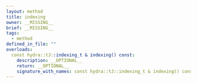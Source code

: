 ```yaml
---
layout: method
title: indexing
owner: __MISSING__
brief: __MISSING__
tags:
  - method
defined_in_file: ""
overloads:
  const hydra::tJ::indexing_t & indexing() const:
    description: __OPTIONAL__
    return: __OPTIONAL__
    signature_with_names: const hydra::tJ::indexing_t & indexing() const
---
```


